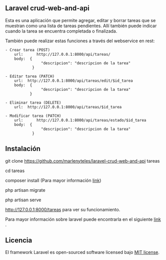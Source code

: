 ## Laravel crud-web-and-api
Esta es una aplicación que permite agregar, editar y borrar tareas que se muestran como una lista de tareas pendientes.
Allí también puede indicar cuando la tarea se encuentra completada o finalizada.

También puede realizar estas funciones a través del webservice en rest:

    - Crear tarea (POST)
        url:      http://127.0.0.1:8000/api/tareas/        
        body:  {
                    "descripcion": "descripcion de la tarea"
                }

    - Editar tarea (PATCH)
        url:  http://127.0.0.1:8000/api/tareas/edit/$id_tarea
        body:  {
                    "descripcion": "descripcion de la tarea"
               }

    - Eliminar tarea (DELETE)
        url:  http://127.0.0.1:8000/api/tareas/$id_tarea

    - Modificar tarea (PATCH)
        url:      http://127.0.0.1:8000/api/tareas/estado/$id_tarea     
        body:  {
                    "descripcion": "descripcion de la tarea"
                }


## Instalación

git clone https://github.com/marlenyteles/laravel-crud-web-and-api tareas

cd tareas

composer install (Para mayor información [link](https://getcomposer.org/download/))

php artisan migrate

php artisan serve

http://127.0.0.1:8000/tareas para ver su funcionamiento.

Para mayor información sobre laravel puede encontrarla en el siguiente [link](https://laravel.com/docs) .

## Licencia

El framework Laravel es open-sourced software licensed bajo [MIT license](https://opensource.org/licenses/MIT).
